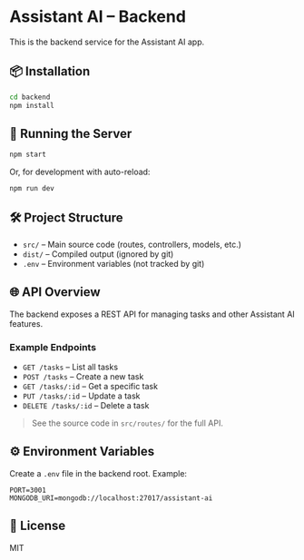 # Assistant AI – Backend

This is the backend service for the Assistant AI app.

## 📦 Installation

```bash
cd backend
npm install
```

## 🚀 Running the Server

```bash
npm start
```
Or, for development with auto-reload:
```bash
npm run dev
```

## 🛠️ Project Structure

- `src/` – Main source code (routes, controllers, models, etc.)
- `dist/` – Compiled output (ignored by git)
- `.env` – Environment variables (not tracked by git)

## 🌐 API Overview

The backend exposes a REST API for managing tasks and other Assistant AI features.

### Example Endpoints

- `GET /tasks` – List all tasks
- `POST /tasks` – Create a new task
- `GET /tasks/:id` – Get a specific task
- `PUT /tasks/:id` – Update a task
- `DELETE /tasks/:id` – Delete a task

> See the source code in `src/routes/` for the full API.

## ⚙️ Environment Variables

Create a `.env` file in the backend root. Example:

```
PORT=3001
MONGODB_URI=mongodb://localhost:27017/assistant-ai
```

## 📝 License

MIT